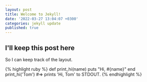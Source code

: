 ```yaml
---
layout: post
title: Welcome to Jekyll!
date: '2022-03-27 13:04:07 +0300'
categories: jekyll update
published: true
---
```

## I'll keep this post here
So I can keep track of the layout.

{% highlight ruby %}
def print_hi(name)
  puts "Hi, #{name}"
end
print_hi('Tom')
#=> prints 'Hi, Tom' to STDOUT.
{% endhighlight %}

